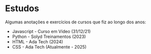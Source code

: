 # Estudos
Algumas anotações e exercícios de cursos que fiz ao longo dos anos:
- Javascript - Curso em Vídeo (31/12/21)
- Python - Solyd Treinamentos (2023)
- HTML - Ada Tech (2024)
- CSS - Ada Tech (Atualmente - 2025)
